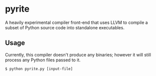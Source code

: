 # pyrite

A heavily experimental compiler front-end that uses LLVM to compile a subset of Python source code into standalone executables.

## Usage

Currently, this compiler doesn't produce any binaries; however it will still process any Python files passed to it.
```
$ python pyrite.py [input-file]
```

